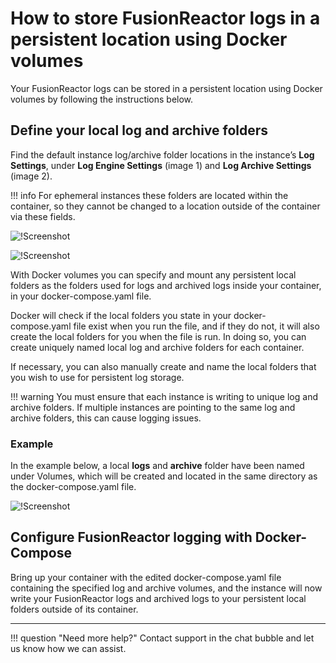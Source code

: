 # How to store FusionReactor logs in a persistent location using Docker volumes

Your FusionReactor logs can be stored in a persistent location using Docker volumes by following the instructions below.

## Define your local log and archive folders

Find the default instance log/archive folder locations in the instance’s **Log Settings**, under **Log Engine Settings** (image 1) and **Log Archive Settings** (image 2). 

!!! info
    For ephemeral instances these folders are located within the container, so they cannot be changed to a location outside of the container via these fields.

![!Screenshot](/frdocs/Troubleshooting/images/logsettings1.png)

![!Screenshot](/frdocs/Troubleshooting/images/logsettings2.png)

With Docker volumes you can specify and mount any persistent local folders as the folders used for logs and archived logs inside your container, in your docker-compose.yaml file. 

Docker will check if the local folders you state in your docker-compose.yaml file exist when you run the file, and if they do not, it will also create the local folders for you when the file is run. In doing so, you can create uniquely named local log and archive folders for each container.


If necessary, you can also manually create and name the local folders that you wish to use for persistent log storage.

!!! warning
    You must ensure that each instance is writing to unique log and archive folders. If multiple instances are pointing to the same log and archive folders, this can cause logging issues.


### Example

In the example below, a local **logs** and **archive** folder have been named under Volumes, which will be created and located in the same directory as the docker-compose.yaml file. 

![!Screenshot](/frdocs/Troubleshooting/images/example.png)

## Configure FusionReactor logging with Docker-Compose

Bring up your container with the edited docker-compose.yaml file containing the specified log and archive volumes, and the instance will now write your FusionReactor logs and archived logs to your persistent local folders outside of its container. 

___

!!! question "Need more help?"
    Contact support in the chat bubble and let us know how we can assist. 
